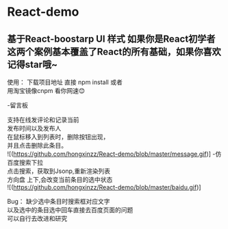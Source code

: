# React-demo
基于React-boostarp UI 样式
如果你是React初学者 这两个案例基本覆盖了React的所有基础，如果你喜欢记得star哦~
--------------------
使用：
下载项目地址
直接 npm install 或者<br />用淘宝镜像cnpm 看你网速:blush:

-留言板

支持在线发评论和记录当前 <br />发布时间以及发布人<br />
在鼠标移入到列表时，删除按钮出现，<br />
并且点击删除此条目。<br />
![(https://github.com/hongxinzz/React-demo/blob/master/message.gif)]
-仿百度搜索下拉<br />
点击搜索，获取到Jsonp,重新渲染列表<br />
方向盘 上下,会改变当前条目的选中状态<br />
![(https://github.com/hongxinzz/React-demo/blob/master/baidu.gif)]

Bug： 缺少选中条目时搜索框对应文字  <br />以及选中的条目选中回车直接去百度页面的问题<br />
可以自行去改进和研究

